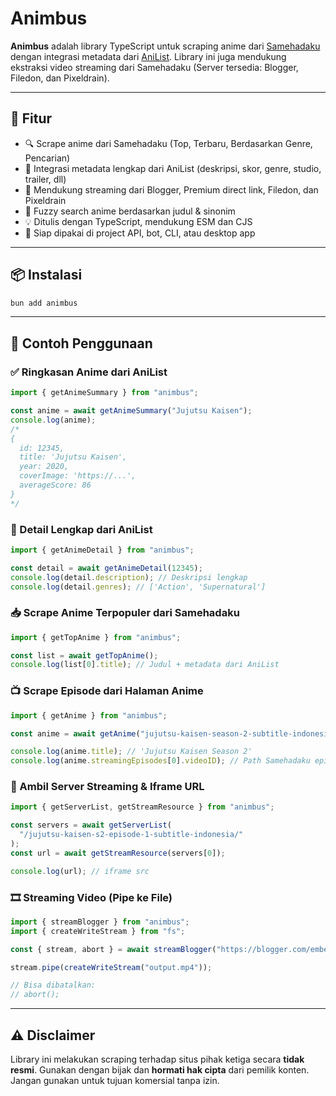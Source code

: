 # Animbus

**Animbus** adalah library TypeScript untuk scraping anime dari [Samehadaku](https://samehadaku.now) dengan integrasi metadata dari [AniList](https://anilist.co). Library ini juga mendukung ekstraksi video streaming dari Samehadaku (Server tersedia: Blogger, Filedon, dan Pixeldrain).

---

## 🚀 Fitur

- 🔍 Scrape anime dari Samehadaku (Top, Terbaru, Berdasarkan Genre, Pencarian)
- 🧠 Integrasi metadata lengkap dari AniList (deskripsi, skor, genre, studio, trailer, dll)
- 🎥 Mendukung streaming dari Blogger, Premium direct link, Filedon, dan Pixeldrain
- 🧩 Fuzzy search anime berdasarkan judul & sinonim
- 💡 Ditulis dengan TypeScript, mendukung ESM dan CJS
- 🧪 Siap dipakai di project API, bot, CLI, atau desktop app

---

## 📦 Instalasi

```bash
bun add animbus
```

---

## 🔰 Contoh Penggunaan

### ✅ Ringkasan Anime dari AniList

```ts
import { getAnimeSummary } from "animbus";

const anime = await getAnimeSummary("Jujutsu Kaisen");
console.log(anime);
/*
{
  id: 12345,
  title: 'Jujutsu Kaisen',
  year: 2020,
  coverImage: 'https://...',
  averageScore: 86
}
*/
```

### 📖 Detail Lengkap dari AniList

```ts
import { getAnimeDetail } from "animbus";

const detail = await getAnimeDetail(12345);
console.log(detail.description); // Deskripsi lengkap
console.log(detail.genres); // ['Action', 'Supernatural']
```

### 📥 Scrape Anime Terpopuler dari Samehadaku

```ts
import { getTopAnime } from "animbus";

const list = await getTopAnime();
console.log(list[0].title); // Judul + metadata dari AniList
```

### 📺 Scrape Episode dari Halaman Anime

```ts
import { getAnime } from "animbus";

const anime = await getAnime("jujutsu-kaisen-season-2-subtitle-indonesia");

console.log(anime.title); // 'Jujutsu Kaisen Season 2'
console.log(anime.streamingEpisodes[0].videoID); // Path Samehadaku episode
```

### 🔗 Ambil Server Streaming & Iframe URL

```ts
import { getServerList, getStreamResource } from "animbus";

const servers = await getServerList(
  "/jujutsu-kaisen-s2-episode-1-subtitle-indonesia/"
);
const url = await getStreamResource(servers[0]);

console.log(url); // iframe src
```

### 🎞️ Streaming Video (Pipe ke File)

```ts
import { streamBlogger } from "animbus";
import { createWriteStream } from "fs";

const { stream, abort } = await streamBlogger("https://blogger.com/embed-link");

stream.pipe(createWriteStream("output.mp4"));

// Bisa dibatalkan:
// abort();
```

---

## ⚠️ Disclaimer

Library ini melakukan scraping terhadap situs pihak ketiga secara **tidak resmi**. Gunakan dengan bijak dan **hormati hak cipta** dari pemilik konten. Jangan gunakan untuk tujuan komersial tanpa izin.
